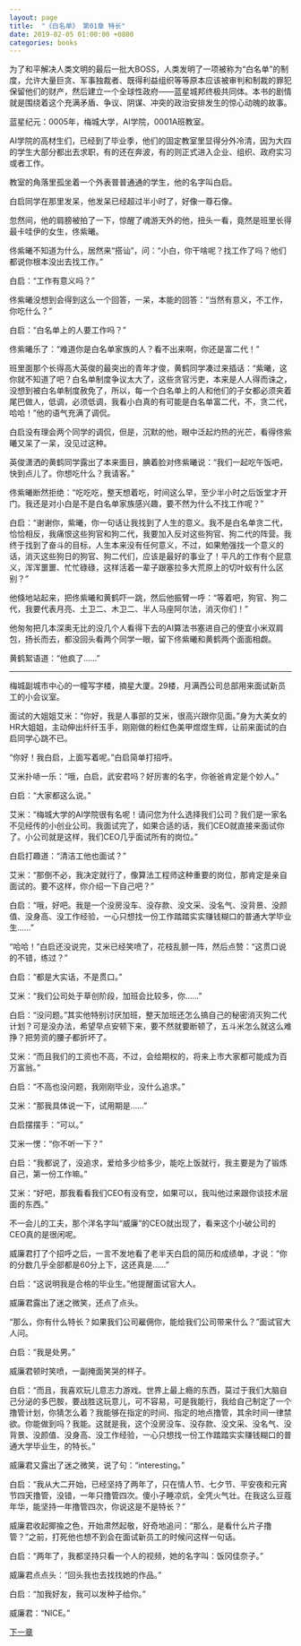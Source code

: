 ```yaml
---
layout: page
title:  "《白名单》 第01章 特长"
date: 2019-02-05 01:00:00 +0800
categories: books
---
```

为了和平解决人类文明的最后一批大BOSS，人类发明了一项被称为“白名单”的制度，允许大量巨贪、军事独裁者、既得利益组织等等原本应该被审判和制裁的罪犯保留他们的财产，然后建立一个全球性政府——蓝星城邦终极共同体。本书的剧情就是围绕着这个充满矛盾、争议、阴谋、冲突的政治安排发生的惊心动魄的故事。

蓝星纪元：0005年，梅城大学，AI学院，0001A班教室。

AI学院的高材生们，已经到了毕业季，他们的固定教室里显得分外冷清，因为大四的学生大部分都出去求职，有的还在奔波，有的则正式进入企业、组织、政府实习或者工作。

教室的角落里孤坐着一个外表普普通通的学生，他的名字叫白启。

白启同学在那里发呆，他发呆已经超过半小时了，好像一尊石像。

忽然间，他的肩膀被拍了一下，惊醒了魂游天外的他，扭头一看，竟然是班里长得最卡哇伊的女生，佟紫曦。

佟紫曦不知道为什么，居然来“搭讪”，问：“小白，你干啥呢？找工作了吗？他们都说你根本没出去找工作。”

白启：“工作有意义吗？”

佟紫曦没想到会得到这么一个回答，一呆，本能的回答：“当然有意义，不工作，你吃什么？”

白启：“白名单上的人要工作吗？”

佟紫曦乐了：“难道你是白名单家族的人？看不出来啊，你还是富二代！”

班里面那个长得高大英俊的最突出的青年才俊，黄鹤同学凑过来插话：“紫曦，这你就不知道了吧？白名单制度争议太大了，这些贪官污吏，本来是人人得而诛之，没想到被白名单制度赦免了，所以，每一个白名单上的人和他们的子女都必须夹着尾巴做人，低调，必须低调，我看小白真的有可能是白名单富二代，不，贪二代，哈哈！”他的语气充满了调侃。

白启没有理会两个同学的调侃，但是，沉默的他，眼中泛起灼热的光芒，看得佟紫曦又呆了一呆，没见过这种。

英俊潇洒的黄鹤同学露出了本来面目，腆着脸对佟紫曦说：“我们一起吃午饭吧，快到点儿了。你想吃什么？我请客。”

佟紫曦断然拒绝：“吃吃吃，整天想着吃，时间这么早，至少半小时之后饭堂才开门。我还是对小白是不是白名单家族感兴趣，要不然为什么不找工作呢？”

白启：“谢谢你，紫曦，你一句话让我找到了人生的意义。我不是白名单贪二代，恰恰相反，我痛恨这些狗官和狗二代，我要加入反对这些狗官、狗二代的阵营。我终于找到了奋斗的目标，人生本来没有任何意义，不过，如果勉强找一个意义的话，消灭这些狗日的狗官、狗二代们，应该是最好的事业了！平凡的工作有个屁意义，浑浑噩噩、忙忙碌碌，这样活着一辈子跟塞拉多大荒原上的切叶蚁有什么区别？”

他倏地站起来，把佟紫曦和黄鹤吓一跳，然后他振臂一呼：“等着吧，狗官、狗二代，我要代表月亮、土卫二、木卫二、半人马座阿尔法，消灭你们！”

他匆匆把几本深奥无比的没几个人看得下去的AI算法书塞进自己的便宜小米双肩包，扬长而去，都没回头看两个同学一眼，留下佟紫曦和黄鹤两个面面相觑。

黄鹤絮语道：“他疯了……”

***

梅城副城市中心的一幢写字楼，摘星大厦。29楼，月满西公司总部用来面试新员工的小会议室。

面试的大姐姐艾米：“你好，我是人事部的艾米，很高兴跟你见面。”身为大美女的HR大姐姐，主动伸出纤纤玉手，刚刚做的粉红色美甲煜煜生辉，让前来面试的白启同学心跳不已。

“你好！我白启，上面写着呢。”白启简单打招呼。

艾米扑哧一乐：“哦，白启，武安君吗？好厉害的名字，你爸爸肯定是个妙人。”

白启：“大家都这么说。”

艾米：“梅城大学的AI学院很有名呢！请问您为什么选择我们公司？我们是一家名不见经传的小创业公司。我面试完了，如果合适的话，我们CEO就直接来面试你了。小公司就是这样，我们CEO几乎面试所有的岗位。”

白启打趣道：“清洁工他也面试？”

艾米：“那倒不必，我决定就行了，像算法工程师这种重要的岗位，那肯定是亲自面试的。要不这样，你介绍一下自己吧？”

白启：“哦，好吧。我是一个没房没车、没存款、没文采、没名气、没背景、没颜值、没身高、没工作经验，一心只想找一份工作踏踏实实赚钱糊口的普通大学毕业生……”

“哈哈！”白启还没说完，艾米已经笑喷了，花枝乱颤一阵，然后点赞：“这贯口说的不错，练过？”

白启：“都是大实话，不是贯口。”

艾米：“我们公司处于草创阶段，加班会比较多，你……”

白启：“没问题。”其实他特别讨厌加班，整天加班还怎么搞自己的秘密消灭狗二代计划？可是没办法，希望早点安顿下来，要不然就要断顿了，五斗米怎么就这么难挣？把劳资的腰子都折坏了。

艾米：“而且我们的工资也不高，不过，会给期权的，将来上市大家都可能成为百万富翁。”

白启：“不高也没问题，我刚刚毕业，没什么追求。”

艾米：“那我具体说一下，试用期是……”

白启摆摆手：“可以。”

艾米一愣：“你不听一下？”

白启：“我都说了，没追求，爱给多少给多少，能吃上饭就行，我主要是为了锻炼自己，第一份工作嘛。”

艾米：“好吧，那我看看我们CEO有没有空，如果可以，我叫他过来跟你谈技术层面的东西。”

不一会儿的工夫，那个洋名字叫“威廉”的CEO就出现了，看来这个小破公司的CEO真的是很闲呢。

威廉君打了个招呼之后，一言不发地看了老半天白启的简历和成绩单，才说：“你的分数几乎全部都是60分上下，这还真是……”

白启：“这说明我是合格的毕业生。”他提醒面试官大人。

威廉君露出了迷之微笑，还点了点头。

“那么，你有什么特长？如果我们公司雇佣你，能给我们公司带来什么？”面试官大人问。

白启：“我是处男。”

威廉君顿时笑喷，一副掩面笑哭的样子。

白启：“而且，我喜欢玩儿意志力游戏。世界上最上瘾的东西，莫过于我们大脑自己分泌的多巴胺，要战胜这玩意儿，可不容易，可是我能行，我给自己制定了一个撸管计划，你猜怎么着？我能够在指定的时间、指定的地点撸管，其余时间一律禁欲。你能做到吗？我能。这就是我，这个没房没车、没存款、没文采、没名气、没背景、没颜值、没身高、没工作经验，一心只想找一份工作踏踏实实赚钱糊口的普通大学毕业生，的特长。”

威廉君又露出了迷之微笑，说了句：“interesting。”

白启：“我从大二开始，已经坚持了两年了，只在情人节、七夕节、平安夜和元宵节四天撸管，没错，一年只撸管四次。傻小子睡凉炕，全凭火气壮。在我这么豆蔻年华，能坚持一年撸管四次，你说这是不是特长？”

威廉君收起揶揄之色，开始肃然起敬，好奇地追问：“那么，是看什么片子撸管？”之前，打死他也想不到会在面试新员工的时候问这样一句话。

白启：“两年了，我都坚持只看一个人的视频，她的名字叫：饭冈佳奈子。”

威廉君点点头：“回头我也去找找她的作品。”

白启：“加我好友，我可以发种子给你。”

威廉君：“NICE。”

[下一章](/baimingdan/2019/02/05/02.html)
